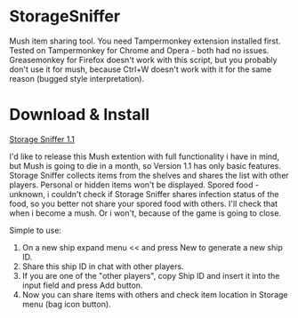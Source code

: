 # StorageSniffer
Mush item sharing tool.
You need Tampermonkey extension installed first. Tested on Tampermonkey for Chrome and Opera - both had no issues. Greasemonkey for Firefox doesn't work with this script, but you probably don't use it for mush, because Ctrl+W doesn't work with it for the same reason (bugged style interpretation).

# Download & Install
<a href="https://github.com/HwangLiu/storagesniffer/raw/main/StorageSniffer_1.1.user.js"> Storage Sniffer 1.1 </a>

I'd like to release this Mush extention with full functionality i have in mind, but Mush is going to die in a month, so Version 1.1 has only basic features.
Storage Sniffer collects items from the shelves and shares the list with other players.
Personal or hidden items won't be displayed.
Spored food - unknown, i couldn't check if Storage Sniffer shares infection status of the food, so you better not share your spored food with others. I'll check that when i become a mush. Or i won't, because of the game is going to close.

Simple to use:
1) On a new ship expand menu << and press New to generate a new ship ID.
2) Share this ship ID in chat with other players.
3) If you are one of the "other players", copy Ship ID and insert it into the input field and press Add button.
4) Now you can share items with others and check item location in Storage menu (bag icon button).
